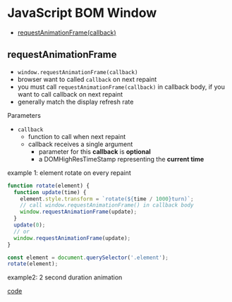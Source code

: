 # JavaScript BOM Window

- [requestAnimationFrame(callback)](#requestanimationframe)

## requestAnimationFrame

- `window.requestAnimationFrame(callback)`
- browser want to called `callback` on next repaint
- you must call `requestAnimationFrame(callback)` in callback body, if you want to call callback on next repaint
- generally match the display refresh rate

Parameters

- `callback`
  - function to call when next repaint
  - callback receives a single argument
    - parameter for this **callback** is **optional**
    - a DOMHighResTimeStamp representing the **current time**

example 1: element rotate on every repaint

```js
function rotate(element) {
  function update(time) {
    element.style.transform = `rotate(${time / 1000}turn)`;
    // call window.requestAnimationFrame() in callback body
    window.requestAnimationFrame(update);
  }
  update(0);
  // or
  window.requestAnimationFrame(update);
}

const element = document.querySelector('.element');
rotate(element);
```

example2: 2 second duration animation

[code](requestanimationframe-2s-duration.md)
